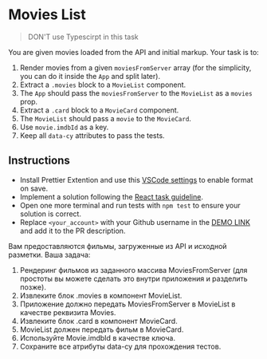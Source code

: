 # Movies List

> DON'T use Typescirpt in this task

You are given movies loaded from the API and initial markup. Your task is to:

1. Render movies from a given `moviesFromServer` array (for the simplicity, you can do it inside the `App` and split later).
1. Extract a `.movies` block to a `MovieList` component.
1. The `App` should pass the `moviesFromServer` to the `MovieList` as a `movies` prop.
1. Extract a `.card` block to a `MovieCard` component.
1. The `MovieList` should pass a `movie` to the `MovieCard`.
1. Use `movie.imdbId` as a key.
1. Keep all `data-cy` attributes to pass the tests.

## Instructions
- Install Prettier Extention and use this [VSCode settings](https://mate-academy.github.io/fe-program/tools/vscode/settings.json) to enable format on save.
- Implement a solution following the [React task guideline](https://github.com/mate-academy/react_task-guideline#react-tasks-guideline).
- Open one more terminal and run tests with `npm test` to ensure your solution is correct.
- Replace `<your_account>` with your Github username in the [DEMO LINK](https://<your_account>.github.io/react_movies-list-js/) and add it to the PR description.

Вам предоставляются фильмы, загруженные из API и исходной разметки. Ваша задача:

1. Рендеринг фильмов из заданного массива MoviesFromServer (для простоты вы можете сделать это внутри приложения и разделить позже).
1. Извлеките блок .movies в компонент MovieList.
1. Приложение должно передать MoviesFromServer в MovieList в качестве реквизита Movies.
1. Извлеките блок .card в компонент MovieCard.
1. MovieList должен передать фильм в MovieCard.
1. Используйте Movie.imdbId в качестве ключа.
1. Сохраните все атрибуты data-cy для прохождения тестов.
